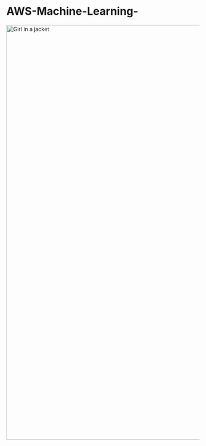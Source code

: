 # AWS-Machine-Learning-

<img src="https://udacity-email.s3.us-west-2.amazonaws.com/AWS_Machine_Learning_Scholarship_Winner_Badge.png?bsft_aaid=affd8710-61ff-4001-baca-1d4a7303381d&bsft_eid=2316ca89-f91c-4348-a181-a31961848dd4&utm_campaign=sch_600_2021-06-25_ndxxx_aws-winner_announcement_global&utm_source=blueshift&utm_medium=email&utm_content=sch_600_2021-06-25_ndxxx_aws-winner_announcement_global&bsft_clkid=50bd6246-e00e-41fe-bac1-1a03838fb224&bsft_uid=7c60c78a-14e9-40ed-8d57-64210beed59f&bsft_mid=326ce426-d1c7-4982-92b9-e7ee4e9d699f&bsft_mime_type=html&bsft_ek=2021-06-25T16%3A32%3A51Z&bsft_lx=5&bsft_tv=6" alt="Girl in a jacket" width="1080" height="1080">
